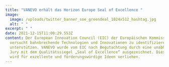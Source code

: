 ```yaml
---
title: "VANEVO erhält das Horizon Europe Seal of Excellence "
image:
  image: /uploads/twitter_banner_soe_greendeal_1024x512_hashtag.jpg
  alt: " "
excerpt: " "
date: 2021-12-15T11:00:29.553Z
content: Der European Innovation Council (EIC) der Europäischen Kommission
  versucht bahnbrechende Technologien und Innovationen zu identifizieren und zu
  unterstützen. VANEVO wurde vom EIC nach Begutachtung durch eine unabhängige
  Jury mit dem Qualitätssiegel „Seal of Excellence“ ausgezeichnet. Dieses Siegel
  wird für exzellente und förderungswürdige Ideen verliehen.
---
```

